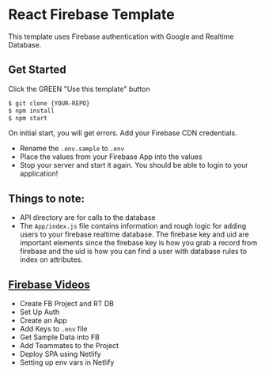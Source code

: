 # React Firebase Template
This template uses Firebase authentication with Google and Realtime Database.

## Get Started
Click the GREEN "Use this template" button

```bash
$ git clone {YOUR-REPO}
$ npm install
$ npm start
```
On initial start, you will get errors. Add your Firebase CDN credentials.
- Rename the `.env.sample` to `.env`
- Place the values from your Firebase App into the values
- Stop your server and start it again. You should be able to login to your application!

## Things to note:
- API directory are for calls to the database
- The `App/index.js` file contains information and rough logic for adding users to your firebase realtime database. The firebase key and uid are important elements since the firebase key is how you grab a record from firebase and the uid is how you can find a user with database rules to index on attributes.

## [Firebase Videos](https://vimeo.com/showcase/8147898)
- Create FB Project and RT DB
- Set Up Auth
- Create an App
- Add Keys to `.env` file
- Get Sample Data into FB
- Add Teammates to the Project
- Deploy SPA using Netlify
- Setting up env vars in Netlify

